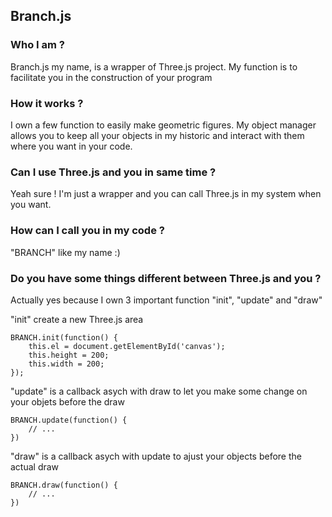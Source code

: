 ## Branch.js

### Who I am ?
Branch.js my name, is a wrapper of Three.js project.
My function is to facilitate you in the construction of your program

### How it works ?
I own a few function to easily make geometric figures.
My object manager allows you to keep all your objects in my historic and interact with them where you want in your code.

### Can I use Three.js and you in same time ?
Yeah sure ! I'm just a wrapper and you can call Three.js in my system when you want.

### How can I call you in my code ?
"BRANCH" like my name :)

### Do you have some things different between Three.js and you ?
Actually yes because I own 3 important function "init", "update" and "draw"

"init" create a new Three.js area
```
BRANCH.init(function() {
	this.el = document.getElementById('canvas');
	this.height = 200;
	this.width = 200;
});
```

"update" is a callback asych with draw to let you make some change on your objets before the draw
```
BRANCH.update(function() {
	// ...
})
```

"draw" is a callback asych with update to ajust your objects before the actual draw
```
BRANCH.draw(function() {
	// ...
})
```

